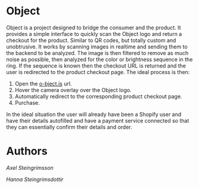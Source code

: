 # Object

Object is a project designed to bridge the consumer and the product. It provides a simple interface to quickly scan the Object logo and return a checkout for the product. Similar to QR codes, but totally custom and unobtrusive. It works by scanning images in realtime and sending them to the backend to be analyzed. The image is then filtered to remove as much noise as possible, then analyzed for the color or brightness sequence in the ring. If the sequence is known then the checkout URL is returned and the user is redirected to the product checkout page. The ideal process is then:

1. Open the [o-bject.is](http://www.o-bject.is/) url.
2. Hover the camera overlay over the Object logo.
3. Automatically redirect to the corresponding product checkout page.
4. Purchase.

In the ideal situation the user will already have been a Shopify user and have their details autofilled and have a payment service connected so that they can essentially confirm their details and order.


# Authors

*Axel Steingrimsson*

*Hanna Steingrimsdottir*
